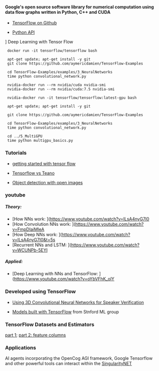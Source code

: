 #### Google's open source software library for numerical computation using data flow graphs written in Python, C++ and CUDA
* [TensorFlow on Github](https://github.com/tensorflow/tensorflow)
+ [Python API](https://www.tensorflow.org/api_docs/python/)

]
Deep Learning with Tensor Flow

     docker run -it tensorflow/tensorflow bash
 
     apt-get update; apt-get install -y git
     git clone https://github.com/aymericdamien/TensorFlow-Examples
 
     cd TensorFlow-Examples/examples/3_NeuralNetworks
     time python convolutional_network.py
 
     nvidia-docker run --rm nvidia/cuda nvidia-smi
     nvidia-docker run --rm nvidia/cuda:7.5 nvidia-smi
 
     nvidia-docker run -it tensorflow/tensorflow:latest-gpu bash
  
     apt-get update; apt-get install -y git
 
     git clone https://github.com/aymericdamien/TensorFlow-Examples
 
     cd TensorFlow-Examples/examples/3_NeuralNetworks
     time python convolutional_network.py
 
     cd ../5_MultiGPU
     time python multigpu_basics.py

### Tutorials

+ [getting started with tensor flow](https://www.tensorflow.org/get_started/get_started)

+ [Tensorflow vs Teano](https://news.ycombinator.com/item?id=14575465)

+ [Object detection with open images](https://blog.algorithmia.com/deep-dive-into-object-detection-with-open-images-using-tensorflow/)


### youtube 
##### Theory:
* [How NNs work: ](https://www.youtube.com/watch?v=ILsA4nyG7I0
* [How Convolution NNs work: ](https://www.youtube.com/watch?v=FmpDIaiMIeA
* [How Deep NNs work: ](https://www.youtube.com/watch?v=ILsA4nyG7I0&t=5s
* [Recurrent NNs and LSTM: ](https://www.youtube.com/watch?v=WCUNPb-5EYI

##### Applied:
* [Deep Learning with NNs and TensorFlow: ](https://www.youtube.com/watch?v=oYbVFhK_olY


### Developed using TensorFlow

+ [Using 3D Convolutional Neural Networks for Speaker Verification](https://github.com/astorfi/3D-convolutional-speaker-recognition)

+ [Models built with TensorFlow](https://github.com/stanfordmlgroup/tf-models) from Stnford ML group

### TensorFlow Datasets and Estimators

[part 1](https://developers.googleblog.com/2017/09/introducing-tensorflow-datasets.html); [part 2: feature columns](https://developers.googleblog.com/2017/11/introducing-tensorflow-feature-columns.html)


### Applications
AI agents incorporating the OpenCog AGI framework, Google Tensorflow and other powerful tools can interact within the [SingularityNET](https://github.com/singnet/singnet)
